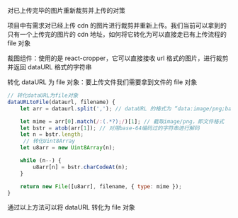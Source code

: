 对已上传完毕的图片重新裁剪并上传的对策

项目中有需求对已经上传 cdn 的图片进行裁剪并重新上传。我们当前可以拿到的只有一个上传完的图片的 cdn 地址，如何将它转化为可以直接走已有上传流程的 file 对象

裁图组件：使用的是 react-cropper，它可以直接接收 url 格式的图片，进行裁剪并返回 dataURL 格式的字符串

转化 dataURL 为 file 对象：要上传文件我们需要拿到文件的 file 对象

```jsx
// 转化dataURL为file对象
dataURLtoFile(dataurl, filename) {
    let arr = dataurl.split(','); // dataURL 的格式为 “data:image/png;base64,****”,逗号之前都是一些说明性的文字，我们只需要逗号之后的就行了

    let mime = arr[0].match(/:(.*?);/)[1]; // 截取image/png，即文件格式
    let bstr = atob(arr[1]); // 对用base-64编码过的字符串进行解码
    let n = bstr.length;
     // 转化Uint8Array
    let u8arr = new Uint8Array(n);

    while (n--) {
        u8arr[n] = bstr.charCodeAt(n);
    }

    return new File([u8arr], filename, { type: mime });
}
```

通过以上方法可以将 dataURL 转化为 file 对象
